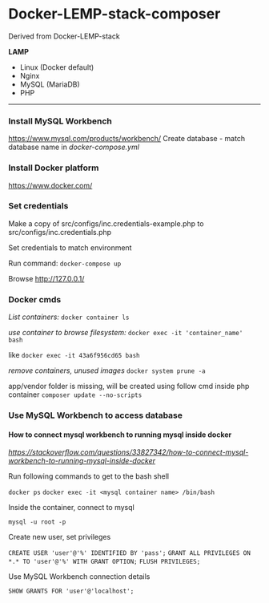 # Docker-LEMP-stack-composer

Derived from Docker-LEMP-stack

**LAMP**
- Linux (Docker default)
- Nginx
- MySQL (MariaDB)
- PHP

***

### Install MySQL Workbench
https://www.mysql.com/products/workbench/
Create database - match database name in *docker-compose.yml*

### Install Docker platform
https://www.docker.com/

### Set credentials
Make a copy of src/configs/inc.credentials-example.php to src/configs/inc.credentials.php 

Set credentials to match environment

Run command:
`docker-compose up`

Browse http://127.0.0.1/

### Docker cmds 

*List containers:*
`docker container ls`

*use container to browse filesystem:*
`docker exec -it 'container_name' bash`

like
`docker exec -it 43a6f956cd65 bash`

*remove containers, unused images*
`docker system prune -a`

app/vendor folder is missing, will be created using follow cmd inside php container
`composer update --no-scripts` 


### Use MySQL Workbench to access database

#### How to connect mysql workbench to running mysql inside docker
*https://stackoverflow.com/questions/33827342/how-to-connect-mysql-workbench-to-running-mysql-inside-docker*

Run following commands to get to the bash shell

`docker ps`
`docker exec -it <mysql container name> /bin/bash`

Inside the container, connect to mysql

`mysql -u root -p`

Create new user, set privileges

`CREATE USER 'user'@'%' IDENTIFIED BY 'pass';`
`GRANT ALL PRIVILEGES ON *.* TO 'user'@'%' WITH GRANT OPTION;`
`FLUSH PRIVILEGES;`

Use MySQL Workbench connection details

`SHOW GRANTS FOR 'user'@'localhost';`